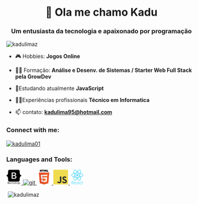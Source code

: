 <h1 align="center">👋 Ola me chamo Kadu</h1>
<h3 align="center">Um entusiasta da tecnologia e apaixonado por programação</h3>

<p align="left"> <img src="https://komarev.com/ghpvc/?username=kadulimaz&label=Profile%20views&color=0e75b6&style=flat" alt="kadulimaz" /> </p>

- 🎮 Hobbies: **Jogos Online**

- 🧑‍🎓 Formação: **Análise e Desenv. de Sistemas / Starter Web Full Stack pela GrowDev**

- 🧠Estudando atualmente **JavaScript**

- 🧑‍💻Experiências profissionais **Técnico em Informatica**

- 📫 contato: **kadulima95@hotmail.com**

<h3 align="left">Connect with me:</h3>
<p align="left">
<a href="https://linkedin.com/in/kadulima01" target="blank"><img align="center" src="https://raw.githubusercontent.com/rahuldkjain/github-profile-readme-generator/master/src/images/icons/Social/linked-in-alt.svg" alt="kadulima01" height="30" width="40" /></a>
</p>

<h3 align="left">Languages and Tools:</h3>
<p align="left"> <a href="https://getbootstrap.com" target="_blank" rel="noreferrer"> <img src="https://raw.githubusercontent.com/devicons/devicon/master/icons/bootstrap/bootstrap-plain-wordmark.svg" alt="bootstrap" width="40" height="40"/> </a> <a href="https://git-scm.com/" target="_blank" rel="noreferrer"> <img src="https://www.vectorlogo.zone/logos/git-scm/git-scm-icon.svg" alt="git" width="40" height="40"/> </a> <a href="https://www.w3.org/html/" target="_blank" rel="noreferrer"> <img src="https://raw.githubusercontent.com/devicons/devicon/master/icons/html5/html5-original-wordmark.svg" alt="html5" width="40" height="40"/> </a> <a href="https://developer.mozilla.org/en-US/docs/Web/JavaScript" target="_blank" rel="noreferrer"> <img src="https://raw.githubusercontent.com/devicons/devicon/master/icons/javascript/javascript-original.svg" alt="javascript" width="40" height="40"/> </a> <a href="https://reactjs.org/" target="_blank" rel="noreferrer"> <img src="https://raw.githubusercontent.com/devicons/devicon/master/icons/react/react-original-wordmark.svg" alt="react" width="40" height="40"/> </a> </p>

<p>&nbsp;<img align="center" src="https://github-readme-stats.vercel.app/api?username=kadulimaz&show_icons=true&locale=en" alt="kadulimaz" /></p>
